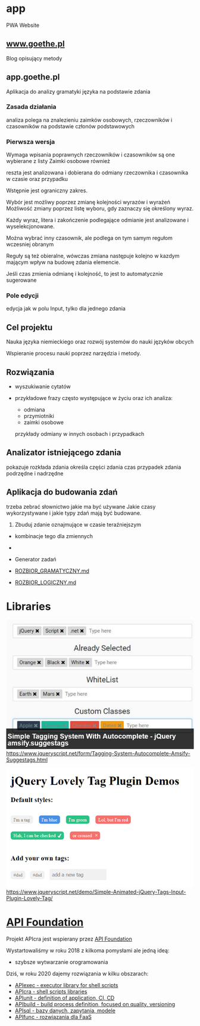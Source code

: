 # app
PWA Website 

## www.goethe.pl

Blog opisujący metody

## app.goethe.pl

Aplikacja do analizy gramatyki języka na podstawie zdania

### Zasada działania

analiza polega na znalezieniu zaimków osobowych, rzeczowników i czasowników na podstawie członów podstawowych


### Pierwsza wersja

Wymaga wpisania poprawnych rzeczowników i czasowników
są one wybierane z listy
Zaimki osobowe również

reszta jest analizowana i dobierana do odmiany rzeczownika i czasownika w czasie oraz przypadku


Wstępnie jest ograniczny zakres.

Wybór jest możliwy poprzez zmianę kolejności wyrazów i wyrażeń
Możliwość zmiany poprzez listę wyboru, gdy zaznaczy się określony wyraz.

Każdy wyraz, litera i zakończenie podlegające odmianie jest analizowane i wyselekcjonowane.

Można wybrać inny czasownik, ale podlega on tym samym regułom wczesniej obranym


Reguły są też obieralne, wówczas zmiana następuje kolejno w kazdym mającym wpływ na budowę zdania elemencie.

Jeśli czas zmienia odmianę i kolejność, to jest to automatycznie sugerowane


### Pole edycji

edycja jak w polu Input, tylko dla jednego zdania 
  


## Cel projektu

Nauka języka niemieckiego oraz rozwój systemów do nauki języków obcych

Wspieranie procesu nauki poprzez narzędzia i metody.


## Rozwiązania

+ wyszukiwanie cytatów 
+ przykładowe frazy często występujące w życiu oraz ich analiza:
    + odmiana
    + przymiotniki
    + zaimki osobowe
    
    przykłady odmiany w innych osobach i przypadkach

## Analizator istniejącego zdania
pokazuje rozkłada zdania
określa części zdania
czas
przypadek
zdania podrzędne i nadrzędne


## Aplikacja do budowania zdań

trzeba zebrać słownictwo jakie ma być używane
Jakie czasy wykorzystywane i jakie typy zdań mają być budowane.

1. Zbuduj zdanie oznajmujące w czasie teraźniejszym

+ kombinacje tego dla zmiennych
+ 

+ Generator zadań

+ [ROZBIOR_GRAMATYCZNY.md](ROZBIOR_GRAMATYCZNY.md)
+ [ROZBIOR_LOGICZNY.md](ROZBIOR_LOGICZNY.md)


# Libraries

![lib1.png](docs/lib1.png)
https://www.jqueryscript.net/form/Tagging-System-Autocomplete-Amsify-Suggestags.html

![lib2.png](docs/lib2.png)
https://www.jqueryscript.net/demo/Simple-Animated-jQuery-Tags-Input-Plugin-Lovely-Tag/


# [API Foundation](https://www.apifoundation.com)

Projekt APIcra jest wspierany przez [API Foundation](https://www.apifoundation.com)

Wystartowaliśmy w roku 2018 z kilkoma pomysłami ale jedną ideą:
+ szybsze wytwarzanie orogramowania

Dziś, w roku 2020 dajemy rozwiązania w kilku obszarach:

+ [APIexec - executor library for shell scripts](https://www.apiexec.com)
+ [APIcra - shell scripts libraries](https://www.apicra.com)
+ [APIunit - definition of application, CI, CD](https://www.apiunit.com)
+ [APIbuild - build process definition, focused on quality, versioning](https://www.jloads.com)
+ [APIsql - bazy danych, zapytania, modele](https://www.apisql.com)
+ [APIfunc - rozwiązania dla FaaS](https://www.apifunc.com)
